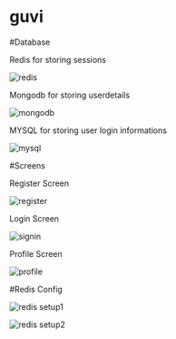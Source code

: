 # guvi
#Database

Redis for storing sessions

![redis](https://user-images.githubusercontent.com/67731701/227719011-831de634-dbda-44a5-a7b1-2a4f0b575eb2.PNG)

Mongodb for storing userdetails

![mongodb](https://user-images.githubusercontent.com/67731701/227719038-62cd4e82-449f-44ca-b0c1-8d9da2eed079.PNG)

MYSQL for storing user login informations

![mysql](https://user-images.githubusercontent.com/67731701/227719043-762da6b4-60ca-4dda-b22f-ae4da0f4ff0d.PNG)


#Screens

Register Screen

![register](https://user-images.githubusercontent.com/67731701/227719053-21ec2aa1-77a5-4700-9000-2f49ed6147c2.PNG)

Login Screen

![signin](https://user-images.githubusercontent.com/67731701/227719058-a76b333a-bf3e-4ae3-813d-2c8dd23ad1ec.PNG)

Profile Screen

![profile](https://user-images.githubusercontent.com/67731701/227719066-23efc206-a4d9-4655-9e82-b6a47447fcbf.PNG)


#Redis Config

![redis setup1](https://user-images.githubusercontent.com/67731701/227719068-a7629fa4-2471-4b1e-8b4d-d53a65288120.PNG)

![redis setup2](https://user-images.githubusercontent.com/67731701/227719073-c7bd2482-cd9c-4531-9a13-af6105a0b2bd.PNG)
